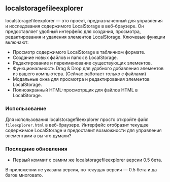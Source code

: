 ## localstoragefileexplorer

localstoragefileexplorer — это проект, предназначенный для управления и исследования содержимого LocalStorage в веб-браузере. Он предоставляет удобный интерфейс для создания, просмотра, редактирования и удаления элементов LocalStorage. Ключевые функции включают:
- Просмотр содержимого LocalStorage в табличном формате.
- Создание новых файлов и папок в LocalStorage.
- Редактирование и переименование существующих элементов.
- Функциональность Drag & Drop для удобного добавления элементов из вашего компьютера. (Сейчас работает только с файлами)
- Модальные окна для просмотра и редактирования элементов LocalStorage.
- Полноэкранный HTML-просмотрщик для файлов HTML в LocalStorage.

### Использование
Для использования localstoragefileexplorer просто откройте файл `fileexplorer.html` в веб-браузере. Интерфейс отобразит текущее содержимое LocalStorage и предоставит возможности для управления элементами а вы что думали?

### Последние обновления
- Первый коммит с самим же localstoragefileexplorer версии 0.5 бета.

В приложении не указана версия, но текущая версия — 0.5 бета и да багов многовато.
